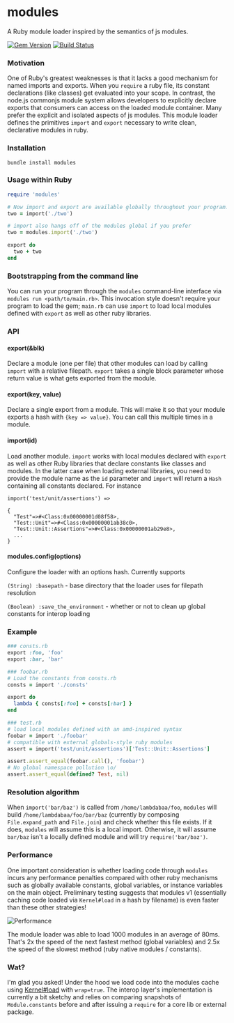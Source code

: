 modules
=======

A Ruby module loader inspired by the semantics of js modules.

[![Gem Version](https://badge.fury.io/rb/modules.svg)](https://badge.fury.io/rb/modules)
[![Build Status](https://travis-ci.org/lambdabaa/modules.png?branch=master)](https://travis-ci.org/lambdabaa/modules)

### Motivation

One of Ruby's greatest weaknesses is that it lacks a good mechanism
for named imports and exports. When you `require` a ruby file, its
constant declarations (like classes) get evaluated into your scope.
In contrast, the node.js commonjs module system allows developers
to explicitly declare exports that consumers can access on
the loaded module container. Many prefer the explicit and isolated aspects
of js modules. This module loader defines the primitives `import` and
`export` necessary to write clean, declarative modules in ruby.

### Installation

`bundle install modules`

### Usage within Ruby

```rb
require 'modules'

# Now import and export are available globally throughout your program.
two = import('./two')

# import also hangs off of the modules global if you prefer
two = modules.import('./two')

export do
  two + two
end
```

### Bootstrapping from the command line

You can run your program through the `modules` command-line interface
via `modules run <path/to/main.rb>`. This invocation style doesn't
require your program to load the gem; `main.rb` can use `import` to load
local modules defined with `export` as well as other ruby libraries.

### API

#### export(&blk)

Declare a module (one per file) that other modules can load by calling `import`
with a relative filepath. `export` takes a single block parameter whose return
value is what gets exported from the module.

#### export(key, value)

Declare a single export from a module. This will make it so that your
module exports a hash with `{key => value}`. You can call this multiple times
in a module.

#### import(id)

Load another module. `import` works with local modules declared with `export` as
well as other Ruby libraries that declare constants like classes and modules. In
the latter case when loading external libraries, you need to provide the module name
as the `id` parameter and `import` will return a `Hash` containing all constants
declared. For instance

```
import('test/unit/assertions') => 

{
  "Test"=>#<Class:0x00000001d08f58>,
  "Test::Unit"=>#<Class:0x00000001ab38c0>,
  "Test::Unit::Assertions"=>#<Class:0x00000001ab29e8>,
  ...
}
```

#### modules.config(options)

Configure the loader with an options hash. Currently supports

`(String) :basepath` - base directory that the loader uses for filepath resolution

`(Boolean) :save_the_environment` - whether or not to clean up global constants for interop loading

### Example

```rb
### consts.rb
export :foo, 'foo'
export :bar, 'bar'

### foobar.rb
# Load the constants from consts.rb
consts = import './consts'

export do
  lambda { consts[:foo] + consts[:bar] }
end

### test.rb
# load local modules defined with an amd-inspired syntax
foobar = import './foobar'
# compatible with external globals-style ruby modules
assert = import('test/unit/assertions')['Test::Unit::Assertions']

assert.assert_equal(foobar.call(), 'foobar')
# No global namespace pollution \o/
assert.assert_equal(defined? Test, nil)
```

### Resolution algorithm

When `import('bar/baz')` is called from `/home/lambdabaa/foo`, `modules`
will build `/home/lambdabaa/foo/bar/baz` (currently by composing
`File.expand_path` and `File.join`) and check whether this file exists.
If it does, `modules` will assume this is a local import. Otherwise,
it will assume `bar/baz` isn't a locally defined module and will try
`require('bar/baz')`.

### Performance

One important consideration is whether loading code through `modules`
incurs any performance penalties compared with other ruby mechanisms
such as globally available constants, global variables, or instance
variables on the main object. Preliminary testing suggests that
modules v1 (essentially caching code loaded via `Kernel#load` in a
hash by filename) is even faster than these other strategies!

![Performance](https://docs.google.com/spreadsheets/d/1S4XNKCIHZINrhqUN-x0LrSHn-LQ3pnJgzXQAVJISo1k/pubchart?oid=318062447&format=image)

The module loader was able to load 1000 modules in an average of 80ms.
That's 2x the speed of the next fastest method (global variables) and
2.5x the speed of the slowest method (ruby native modules / constants).

### Wat?

I'm glad you asked! Under the hood we load code into the modules cache
using [Kernel#load](https://ruby-doc.org/core-2.4.0/Kernel.html#method-i-load)
with `wrap=true`. The interop layer's implementation is currently a bit sketchy
and relies on comparing snapshots of `Module.constants` before and after issuing
a `require` for a core lib or external package.

